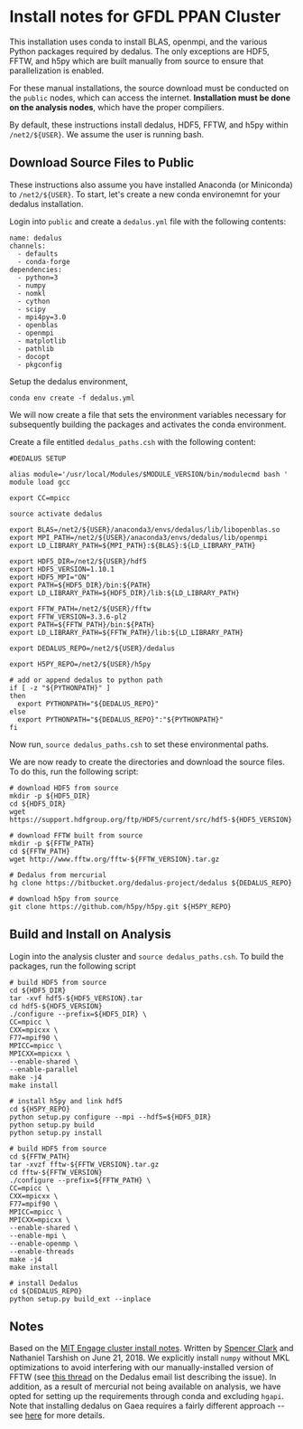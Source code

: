 Install notes for GFDL PPAN Cluster 
====================================


This installation uses conda to install BLAS, openmpi, and the various Python packages required by dedalus. The only exceptions are HDF5, FFTW, and h5py which are built manually from source to ensure that parallelization is enabled. 

For these manual installations, the source download must be conducted on the `public` nodes, which can access the internet. **Installation must be done on the analysis nodes**, which have the proper compiliers. 

By default, these instructions install dedalus, HDF5, FFTW, and h5py within ``/net2/${USER}``. We assume the user is running bash. 

Download Source Files to Public 
-------------------------------

These instructions also assume you have installed Anaconda (or Miniconda) to ``/net2/${USER}``. To start, let's create a new conda environemnt for your dedalus installation. 

Login into ``public`` and create a  ``dedalus.yml`` file with the following contents:

```
name: dedalus 
channels:
  - defaults
  - conda-forge 
dependencies:
  - python=3
  - numpy
  - nomkl
  - cython 
  - scipy 
  - mpi4py=3.0 
  - openblas 
  - openmpi 
  - matplotlib
  - pathlib
  - docopt
  - pkgconfig
```

Setup the dedalus environment, 
```
conda env create -f dedalus.yml
```

We will now create a file that sets the environment variables necessary for subsequently building the packages and activates the conda environment.

Create a file entitled ``dedalus_paths.csh`` with the following content:
```
#DEDALUS SETUP

alias module='/usr/local/Modules/$MODULE_VERSION/bin/modulecmd bash '
module load gcc

export CC=mpicc

source activate dedalus

export BLAS=/net2/${USER}/anaconda3/envs/dedalus/lib/libopenblas.so
export MPI_PATH=/net2/${USER}/anaconda3/envs/dedalus/lib/openmpi
export LD_LIBRARY_PATH=${MPI_PATH}:${BLAS}:${LD_LIBRARY_PATH}

export HDF5_DIR=/net2/${USER}/hdf5
export HDF5_VERSION=1.10.1
export HDF5_MPI="ON"
export PATH=${HDF5_DIR}/bin:${PATH}
export LD_LIBRARY_PATH=${HDF5_DIR}/lib:${LD_LIBRARY_PATH}

export FFTW_PATH=/net2/${USER}/fftw
export FFTW_VERSION=3.3.6-pl2
export PATH=${FFTW_PATH}/bin:${PATH}
export LD_LIBRARY_PATH=${FFTW_PATH}/lib:${LD_LIBRARY_PATH}

export DEDALUS_REPO=/net2/${USER}/dedalus

export H5PY_REPO=/net2/${USER}/h5py

# add or append dedalus to python path 
if [ -z "${PYTHONPATH}" ]
then
  export PYTHONPATH="${DEDALUS_REPO}"
else
  export PYTHONPATH="${DEDALUS_REPO}":"${PYTHONPATH}"
fi
```

Now run, ``source dedalus_paths.csh`` to set these environmental paths. 
 
We are now ready to create the directories and download the source files. To do this, run the following script:
 
```
# download HDF5 from source
mkdir -p ${HDF5_DIR}
cd ${HDF5_DIR}
wget https://support.hdfgroup.org/ftp/HDF5/current/src/hdf5-${HDF5_VERSION}.tar

# download FFTW built from source
mkdir -p ${FFTW_PATH}
cd ${FFTW_PATH}
wget http://www.fftw.org/fftw-${FFTW_VERSION}.tar.gz

# Dedalus from mercurial
hg clone https://bitbucket.org/dedalus-project/dedalus ${DEDALUS_REPO}

# download h5py from source
git clone https://github.com/h5py/h5py.git ${H5PY_REPO}
```

Build and Install on Analysis
------------------------
Login into the analysis cluster and  ``source dedalus_paths.csh``. To build the packages, run the following script 

```
# build HDF5 from source
cd ${HDF5_DIR}
tar -xvf hdf5-${HDF5_VERSION}.tar
cd hdf5-${HDF5_VERSION}
./configure --prefix=${HDF5_DIR} \
CC=mpicc \
CXX=mpicxx \
F77=mpif90 \
MPICC=mpicc \
MPICXX=mpicxx \
--enable-shared \
--enable-parallel
make -j4
make install

# install h5py and link hdf5  
cd ${H5PY_REPO}
python setup.py configure --mpi --hdf5=${HDF5_DIR}
python setup.py build
python setup.py install

# build HDF5 from source
cd ${FFTW_PATH}
tar -xvzf fftw-${FFTW_VERSION}.tar.gz
cd fftw-${FFTW_VERSION}
./configure --prefix=${FFTW_PATH} \
CC=mpicc \
CXX=mpicxx \
F77=mpif90 \
MPICC=mpicc \
MPICXX=mpicxx \
--enable-shared \
--enable-mpi \
--enable-openmp \
--enable-threads
make -j4
make install

# install Dedalus 
cd ${DEDALUS_REPO}
python setup.py build_ext --inplace
```

Notes
-----
Based on the [MIT Engage cluster install notes](http://dedalus-project.readthedocs.io/en/latest/machines/engaging/engaging.html). Written by [Spencer Clark](https://github.com/spencerkclark) and Nathaniel Tarshish on June 21, 2018. We explicitly install `numpy` without MKL optimizations to avoid interfering with our manually-installed version of FFTW (see [this thread](https://groups.google.com/forum/#!searchin/dedalus-users/mkl%7Csort:date/dedalus-users/01kC06t7S9g/3Bsn0uW6AAAJ) on the Dedalus email list describing the issue). In addition, as a result of mercurial not being available on analysis, we have opted for setting up the requirements through conda and excluding `hgapi`. Note that installing dedalus on Gaea requires a fairly different approach -- see [here](https://github.com/spencerkclark/dedalus-on-gaea) for more details.
